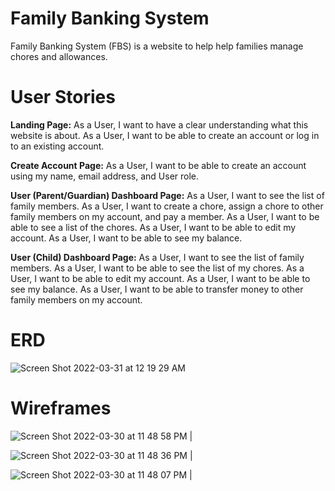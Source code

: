 # Family Banking System

Family Banking System (FBS) is a website to help help families manage chores and allowances. 


# User Stories

**Landing Page:**
As a User, I want to have a clear understanding what this website is about.
As a User, I want to be able to create an account or log in to an existing account.

**Create Account Page:**
As a User, I want to be able to create an account using my name, email address, and User role.

**User (Parent/Guardian) Dashboard Page:**
As a User, I want to see the list of family members.
As a User, I want to create a chore, assign a chore to other family members on my account, and pay a member.
As a User, I want to be able to see a list of the chores.
As a User, I want to be able to edit my account.
As a User, I want to be able to see my balance.

**User (Child) Dashboard Page:**
As a User, I want to see the list of family members.
As a User, I want to be able to see the list of my chores.
As a User, I want to be able to edit my account.
As a User, I want to be able to see my balance.
As a User, I want to be able to transfer money to other family members on my account.

# ERD

![Screen Shot 2022-03-31 at 12 19 29 AM](https://user-images.githubusercontent.com/92559697/160982036-08515cee-8983-4b42-9d05-e3679af2232e.png)



# Wireframes

![Screen Shot 2022-03-30 at 11 48 58 PM](https://user-images.githubusercontent.com/92559697/160979049-665b3573-594c-414e-a2d5-204a9cda29da.png) |

![Screen Shot 2022-03-30 at 11 48 36 PM](https://user-images.githubusercontent.com/92559697/160979060-759a6652-a5b8-41ac-92e5-cd8af3b245e8.png) |

![Screen Shot 2022-03-30 at 11 48 07 PM](https://user-images.githubusercontent.com/92559697/160979090-ae621044-d0b6-4909-930f-eb6ba286056e.png) |


